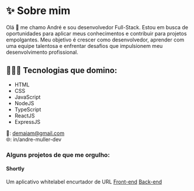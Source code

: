 # ✨ Sobre mim

Olá 👋 me chamo André e sou desenvolvedor Full-Stack. Estou em busca de oportunidades para aplicar meus conhecimentos e contribuir para projetos empolgantes. Meu objetivo é crescer como desenvolvedor, aprender com uma equipe talentosa e enfrentar desafios que impulsionem meu desenvolvimento profissional.

## 👨🏻‍💻 Tecnologias que domino:

- HTML
- CSS
- JavaScript
- NodeJS
- TypeScript
- ReactJS
- ExpressJS

📧: demaiam@gmail.com  
🌐: in/andre-muller-dev

### Alguns projetos de que me orgulho:

#### Shortly
Um aplicativo whitelabel encurtador de URL
[Front-end](https://github.com/demaiam/shortly-front)
[Back-end](https://github.com/demaiam/shortly-back)
